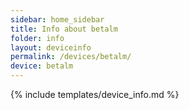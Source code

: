 ```yaml
---
sidebar: home_sidebar
title: Info about betalm
folder: info
layout: deviceinfo
permalink: /devices/betalm/
device: betalm
---
```

{% include templates/device_info.md %}
